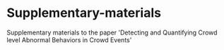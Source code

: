 # Supplementary-materials
Supplementary materials to the paper 'Detecting and Quantifying Crowd level Abnormal Behaviors in Crowd Events'
